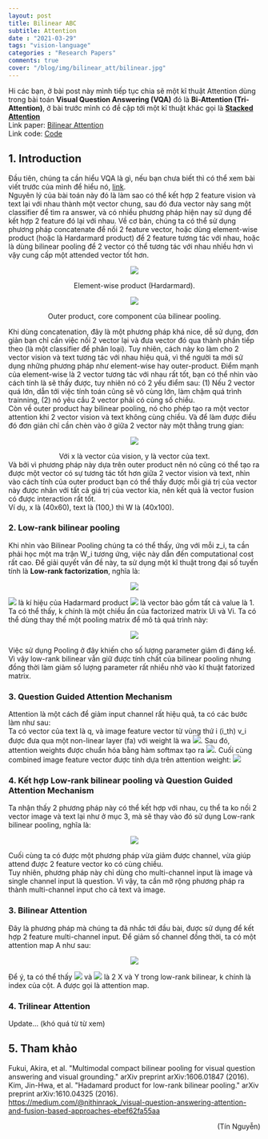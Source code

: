 ```yaml
---
layout: post
title: Bilinear ABC
subtitle: Attention
date : "2021-03-29"
tags: "vision-language"
categories : "Research Papers"
comments: true
cover: "/blog/img/bilinear_att/bilinear.jpg"
---
```

Hi các bạn, ở bài post này mình tiếp tục chia sẽ một kĩ thuật Attention dùng trong bài toán <b>Visual Question Answering (VQA)</b> đó là <b>Bi-Attention (Tri-Attention)</b>, ở bài trước mình có đề cập tới một kĩ thuật khác gọi là <b>[Stacked Attention](https://ngthanhtin.github.io/blog/2021-02-01-stacked-attention-network/)</b><br/>
Link paper: [Bilinear Attention](https://arxiv.org/abs/1805.07932)<br/>
Link code: [Code](https://github.com/jnhwkim/ban-vqa)<br/>

## 1. Introduction
Đầu tiên, chúng ta cần hiểu VQA là gì, nếu bạn chưa biết thì có thể xem bài viết trước của mình để hiểu nó, [link](https://ngthanhtin.github.io/blog/2021-02-01-stacked-attention-network). <br/>
Nguyên lý của bài toán này đó là làm sao có thể kết hợp 2 feature vision và text lại với nhau thành một vector chung, sau đó đưa vector này sang một classifier để tìm ra answer, và có nhiều phương pháp hiện nay sử dụng để kết hợp 2 feature đó lại với nhau. Về cơ bản, chúng ta có thể sử dụng phương pháp concatenate để nối 2 feature vector, hoặc dùng element-wise product (hoặc là Hardarmard product) để 2 feature tương tác với nhau, hoặc là dùng bilinear pooling để 2 vector có thể tương tác với nhau nhiều hơn vì vậy cung cấp một attended vector tốt hơn. <br/>
<p align="center">
<img src="/blog/img/bilinear_att/hardarmard.png">
</p>
<div style="text-align: center">Element-wise product (Hardarmard).</div>

<p align="center">
<img src="/blog/img/bilinear_att/outer_product.png">
</p>
<div style="text-align: center">Outer product, core component của bilinear pooling.</div>

Khi dùng concatenation, đây là một phương pháp khá nice, dễ sử dụng, đơn giản bạn chỉ cần việc nối 2 vector lại và đưa vector đó qua thành phần tiếp theo (là một classifier để phân loại). Tuy nhiên, cách này ko làm cho 2 vector vision và text tương tác với nhau hiệu quả, vì thế người ta mới sử dụng những phương pháp như element-wise hay outer-product. 
Điểm mạnh của element-wise là 2 vector tương tác với nhau rất tốt, bạn có thể nhìn vào cách tính là sẽ thấy được, tuy nhiên nó có 2 yếu điểm sau: (1) Nếu 2 vector quá lớn, dẫn tới việc tính toán cũng sẽ vô cùng lớn, làm chậm quá trình trainning, (2) nó yêu cầu 2 vector phải có cùng số chiều. <br/>
Còn về outer product hay bilinear pooling, nó cho phép tạo ra một vector attention khi 2 vector vision và text không cùng chiều. Và để làm được điều đó đơn giản chỉ cần chèn vào ở giữa 2 vector này một thằng trung gian:<br/>
<p align="center">
  <img src="https://render.githubusercontent.com/render/math?math=z_{i} = x^{T}W_{i}y">
</p>
<div style="text-align: center">Với x là vector của vision, y là vector của text.</div>
Và bởi vì phương pháp này dựa trên outer product nên nó cũng có thể tạo ra được một vector có sự tương tác tốt hơn giữa 2 vector vision và text, nhìn vào cách tính của outer product bạn có thể thấy được mỗi giá trị của vector này được nhân với tất cả giá trị của vector kia, nên kết quả là vector fusion có được interaction rất tốt.<br/>
Ví dụ, x là (40x60), text là (100,) thì W là (40x100). <br/>

### 2. Low-rank bilinear pooling
Khi nhìn vào Bilinear Pooling chúng ta có thể thấy, ứng với mỗi z_i, ta cần phải học một ma trận W_i tương ứng, việc này dẫn đến computational cost rất cao. Để giải quyết vấn đề này, ta sử dụng một kĩ thuật trong đại số tuyến tính là <b>Low-rank factorization</b>, nghĩa là:<br/>
<p align="center">
  <img src="https://render.githubusercontent.com/render/math?math=z_{i} = x^{T}W_{i}y \approx x^{T}U_{i}V_{i}^{T}y = \sum_{d=1}^{k}x^{T}u_{d}v_{d}{T}y = \mathbb{1}^{T}(U_{i}^{T}x \circ V_{i}^{T}y)">
</p>
<img src="https://render.githubusercontent.com/render/math?math=\circ"> là kí hiệu của Hadarmard product <img src="https://render.githubusercontent.com/render/math?math=\mathbb{1}"> là vector bào gồm tất cả value là 1. <br/>
Ta có thể thấy, k chính là một chiều ẩn của factorized matrix Ui và Vi. Ta có thể dùng thay thế một pooling matrix để mô tả quá trình này:<br/>
<p align="center">
  <img src="https://render.githubusercontent.com/render/math?math=z = P^{T}(U^{T}x \circ V^{T}y)">
</p>
Việc sử dụng Pooling ở đây khiến cho số lượng parameter giảm đi đáng kể. Vì vậy low-rank bilinear vẫn giữ được tính chất của bilinear pooling nhưng đồng thời làm giảm số lượng parameter rất nhiều nhờ vào kĩ thuật fatorized matrix.

### 3. Question Guided Attention Mechanism
Attention là một cách để giảm input channel rất hiệu quả, ta có các bước làm như sau:<br/>
Ta có vector của text là q, và image feature vector từ vùng thứ i (i_th) v_i được đưa qua một non-linear layer (fa) với weight là wa <img src="https://render.githubusercontent.com/render/math?math=a = w_{a}f_{a}(v_{i}q)">. Sau đó, attention weights được chuẩn hóa bằng hàm softmax tạo ra <img src="https://render.githubusercontent.com/render/math?math=\alpha = softmax(a)">. Cuối cùng combined image feature vector được tính dựa trên attention weight: <img src="https://render.githubusercontent.com/render/math?math=\sum^{K}_{i}\alpha_{i}v_{i}"> <br/>

### 4. Kết hợp Low-rank bilinear pooling và Question Guided Attention Mechanism
Ta nhận thấy 2 phương pháp này có thể kết hợp với nhau, cụ thể ta ko nối 2 vector image và text lại như ở mục 3, mà sẽ thay vào đó sử dụng Low-rank bilinear pooling, nghĩa là:<br/>
<p align="center">
  <img src="https://render.githubusercontent.com/render/math?math=\alpha := softmax(P^{T}(U^{T}x \circ V^{T}y))">
</p>
Cuối cùng ta có được một phương pháp vừa giảm được channel, vừa giúp attend được 2 feature vector ko có cùng chiều.<br/>
Tuy nhiên, phương pháp này chỉ dùng cho multi-channel input là image và single channel input là question. Vì vậy, ta cần mở rộng phương pháp ra thành multi-channel input cho cả text và image.

### 3. Bilinear Attention
Đây là phương pháp mà chúng ta đã nhắc tới đầu bài, được sử dụng để kết hợp 2 feature multi-channel input. Để giảm số channel đồng thời, ta có một attention map A như sau:
<p align="center">
  <img src="https://render.githubusercontent.com/render/math?math=f_{k} = (X^{T}U^{'})^{T}_{k}A(Y^{T}V^{'})_{k}">
</p>
Để ý, ta có thể thấy <img src="https://render.githubusercontent.com/render/math?math=X^{T}U^{'})^{T}"> và <img src="https://render.githubusercontent.com/render/math?math=Y^{T}V^{'}"> là 2 X và Y trong low-rank bilinear, k chính là index của cột. A được gọi là attention map.

### 4. Trilinear Attention
Update... (khó quá từ từ xem)
## 5. Tham khảo
Fukui, Akira, et al. "Multimodal compact bilinear pooling for visual question answering and visual grounding." arXiv preprint arXiv:1606.01847 (2016).<br/>
Kim, Jin-Hwa, et al. "Hadamard product for low-rank bilinear pooling." arXiv preprint arXiv:1610.04325 (2016).<br/>
https://medium.com/@nithinraok_/visual-question-answering-attention-and-fusion-based-approaches-ebef62fa55aa <br/>

<div style="text-align: right"> (Tín Nguyễn) </div>
